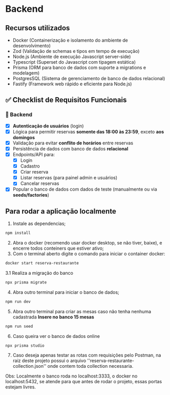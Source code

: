 # Backend

## Recursos utilizados

- Docker (Containerização e isolamento do ambiente de desenvolvimento)
- Zod (Validação de schemas e tipos em tempo de execução)
- Node.js (Ambiente de execução Javascript server-side)
- Typescript (Superset do Javascript com tipagem estática)
- Prisma (ORM para banco de dados com suporte a migrations e modelagem)
- PostgresSQL (Sistema de gerenciamento de banco de dados relacional)
- Fastify (Framework web rápido e eficiente para Node.js)

## ✅ Checklist de Requisitos Funcionais

### 🧠 Backend

- [x] **Autenticação de usuários** (login)
- [x] Lógica para permitir reservas **somente das 18:00 às 23:59**, exceto **aos domingos**
- [x] Validação para evitar **conflito de horários** entre reservas
- [x] Persistência de dados com banco de dados **relacional**
- [x] Endpoints/API para:
  - [x] Login
  - [x] Cadastro
  - [x] Criar reserva
  - [x] Listar reservas (para painel admin e usuários)
  - [x] Cancelar reservas
- [x] Popular o banco de dados com dados de teste (manualmente ou via **seeds/factories**)

## Para rodar a aplicação localmente

1. Instale as dependencias;

```bash
npm install
```

2. Abra o docker (recomendo usar docker desktop, se não tiver, baixe), e encerre todos conteiners que estiver ativo;
3. Com o terminal aberto digite o comando para iniciar o container docker:

```bash
docker start reserva-restaurante
```

3.1 Realiza a migração do banco

```bash
npx prisma migrate
```

4. Abra outro terminal para iniciar o banco de dados;

```bash
npm run dev
```

5. Abra outro terminal para criar as mesas caso não tenha nenhuma cadastrada
   **Insere no banco 15 mesas**

```bash
npm run seed
```

6. Caso queira ver o banco de dados online

```bash
npx prisma studio
```

7. Caso deseja apenas testar as rotas com requisições pelo Postman, na raiz deste projeto possui o arquivo ''reserva-restaurante-collection.json'' onde contem toda collection necessaria.

Obs: Localmente o banco roda no localhost:3333, o docker no localhost:5432, se atende para que antes de rodar o projeto, essas portas estejam livres.
